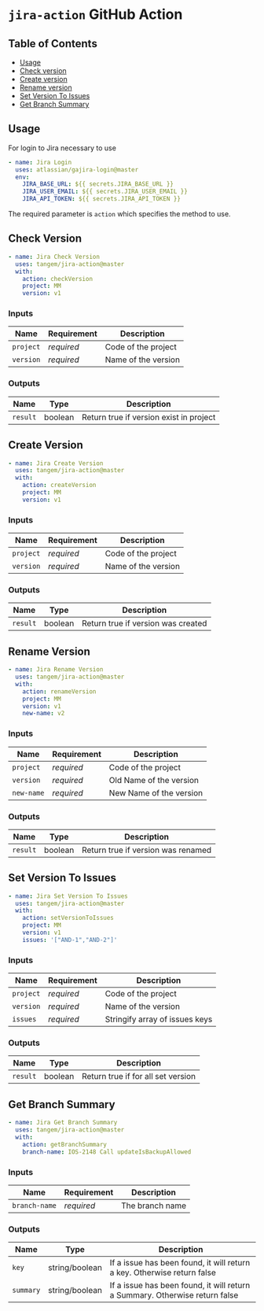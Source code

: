 # `jira-action` GitHub Action

## Table of Contents
* [Usage](#usage)
* [Check version](#check-version)
* [Create version](#create-version)
* [Rename version](#rename-version)
* [Set Version To Issues](#set-version-to-issues)
* [Get Branch Summary](#get-branch-summary)

## Usage

For login to Jira necessary to use 
```yaml 
- name: Jira Login
  uses: atlassian/gajira-login@master
  env:
    JIRA_BASE_URL: ${{ secrets.JIRA_BASE_URL }}
    JIRA_USER_EMAIL: ${{ secrets.JIRA_USER_EMAIL }}
    JIRA_API_TOKEN: ${{ secrets.JIRA_API_TOKEN }}
```

The required parameter is `action` which specifies the method to use.

## Check Version
```yaml      
- name: Jira Check Version
  uses: tangem/jira-action@master
  with:
    action: checkVersion
    project: MM
    version: v1
```

### Inputs
| Name      | Requirement | Description         |
|-----------|-------------|---------------------|
| `project` | _required_  | Code of the project |
| `version` | _required_  | Name of the version |


### Outputs
| Name     | Type    | Description                             |
|----------|---------|-----------------------------------------|
| `result` | boolean | Return true if version exist in project |

## Create Version
```yaml      
- name: Jira Create Version
  uses: tangem/jira-action@master
  with:
    action: createVersion
    project: MM
    version: v1
```

### Inputs
| Name      | Requirement | Description         |
|-----------|-------------|---------------------|
| `project` | _required_  | Code of the project |
| `version` | _required_  | Name of the version |


### Outputs
| Name     | Type    | Description                        |
|----------|---------|------------------------------------|
| `result` | boolean | Return true if version was created |

## Rename Version
```yaml      
- name: Jira Rename Version
  uses: tangem/jira-action@master
  with:
    action: renameVersion
    project: MM
    version: v1
    new-name: v2
```

### Inputs
| Name       | Requirement | Description             |
|------------|-------------|-------------------------|
| `project`  | _required_  | Code of the project     |
| `version`  | _required_  | Old Name of the version |
| `new-name` | _required_  | New Name of the version |


### Outputs
| Name     | Type    | Description                        |
|----------|---------|------------------------------------|
| `result` | boolean | Return true if version was renamed |

## Set Version To Issues
```yaml      
- name: Jira Set Version To Issues
  uses: tangem/jira-action@master
  with:
    action: setVersionToIssues
    project: MM
    version: v1
    issues: '["AND-1","AND-2"]'
```

### Inputs
| Name      | Requirement | Description                    |
|-----------|-------------|--------------------------------|
| `project` | _required_  | Code of the project            |
| `version` | _required_  | Name of the version            |
| `issues`  | _required_  | Stringify array of issues keys |


### Outputs
| Name     | Type    | Description                        |
|----------|---------|------------------------------------|
| `result` | boolean | Return true if for all set version |

## Get Branch Summary
```yaml      
- name: Jira Get Branch Summary
  uses: tangem/jira-action@master
  with:
    action: getBranchSummary
    branch-name: IOS-2148 Call updateIsBackupAllowed
```

### Inputs
| Name          | Requirement | Description     |
|---------------|-------------|-----------------|
| `branch-name` | _required_  | The branch name |


### Outputs
| Name      | Type           | Description                                                                 |
|-----------|----------------|-----------------------------------------------------------------------------|
| `key`     | string/boolean | If a issue has been found, it will return a key. Otherwise return false     |
| `summary` | string/boolean | If a issue has been found, it will return a Summary. Otherwise return false |

